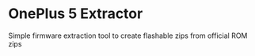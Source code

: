 # OnePlus 5 Extractor
Simple firmware extraction tool to create flashable zips from official ROM zips
